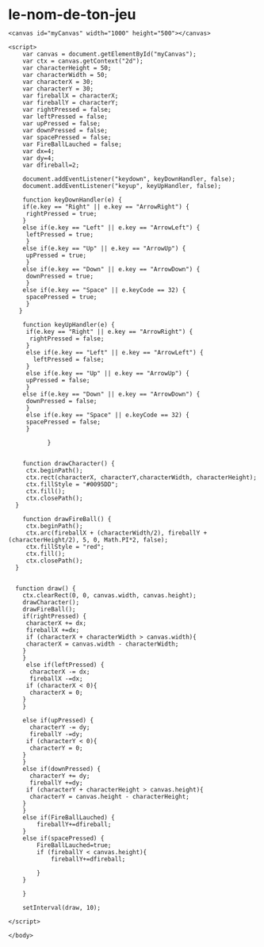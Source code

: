 # le-nom-de-ton-jeu


<!DOCTYPE html>

<html>
   <head>
       <meta charset="utf-8">
       <title>Casse Brique</title>
       <style>
         * { padding: 0; margin:0; }
         canvas { background: #eee; display: block; margin: 0 auto; }
       </style>
    </head>
    <body>
       
    <canvas id="myCanvas" width="1000" height="500"></canvas>

    <script>
        var canvas = document.getElementById("myCanvas");
        var ctx = canvas.getContext("2d");
        var characterHeight = 50;
        var characterWidth = 50;
        var characterX = 30;
        var characterY = 30;
        var fireballX = characterX;
        var fireballY = characterY;
        var rightPressed = false;
        var leftPressed = false;
        var upPressed = false;
        var downPressed = false;
        var spacePressed = false;
        var FireBallLauched = false;
        var dx=4;
        var dy=4;
        var dfireball=2;

        document.addEventListener("keydown", keyDownHandler, false);
        document.addEventListener("keyup", keyUpHandler, false);

        function keyDownHandler(e) {
        if(e.key == "Right" || e.key == "ArrowRight") {
         rightPressed = true;
        }
        else if(e.key == "Left" || e.key == "ArrowLeft") {
         leftPressed = true;
         }
        else if(e.key == "Up" || e.key == "ArrowUp") {
         upPressed = true;
         }
        else if(e.key == "Down" || e.key == "ArrowDown") {
         downPressed = true;
         }
        else if(e.key == "Space" || e.keyCode == 32) {
         spacePressed = true;
         }
       }

        function keyUpHandler(e) {
         if(e.key == "Right" || e.key == "ArrowRight") {
          rightPressed = false;
         }
         else if(e.key == "Left" || e.key == "ArrowLeft") {
           leftPressed = false;
         }
         else if(e.key == "Up" || e.key == "ArrowUp") {
         upPressed = false;
         }
        else if(e.key == "Down" || e.key == "ArrowDown") {
         downPressed = false;
         }
         else if(e.key == "Space" || e.keyCode == 32) {
         spacePressed = false;
         }

               }

        
        function drawCharacter() {
         ctx.beginPath();
         ctx.rect(characterX, characterY,characterWidth, characterHeight);
         ctx.fillStyle = "#0095DD";
         ctx.fill();
         ctx.closePath();
      }

        function drawFireBall() {
         ctx.beginPath();
         ctx.arc(fireballX + (characterWidth/2), fireballY + (characterHeight/2), 5, 0, Math.PI*2, false);
         ctx.fillStyle = "red";
         ctx.fill();
         ctx.closePath();
      }


      function draw() {
        ctx.clearRect(0, 0, canvas.width, canvas.height);
        drawCharacter();
        drawFireBall();
        if(rightPressed) {
         characterX += dx;
         fireballX +=dx;
         if (characterX + characterWidth > canvas.width){
         characterX = canvas.width - characterWidth;
        }
        }
         else if(leftPressed) {
          characterX -= dx;
          fireballX -=dx;
         if (characterX < 0){
          characterX = 0;
        }
        }

        else if(upPressed) {
          characterY -= dy;
          fireballY -=dy;
         if (characterY < 0){
          characterY = 0;
        }
        }
        else if(downPressed) {
          characterY += dy;
          fireballY +=dy;
         if (characterY + characterHeight > canvas.height){
          characterY = canvas.height - characterHeight;
        }
        }
        else if(FireBallLauched) {
            fireballY+=dfireball;
        }
        else if(spacePressed) {
            FireBallLauched=true;
            if (fireballY < canvas.height){
                fireballY+=dfireball;
                
            }
        }
        
        }
        
        setInterval(draw, 10);

    </script>

    </body>
</hmtl>

